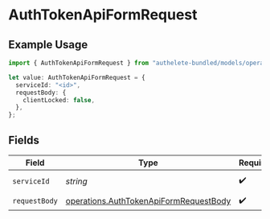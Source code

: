 # AuthTokenApiFormRequest

## Example Usage

```typescript
import { AuthTokenApiFormRequest } from "authelete-bundled/models/operations";

let value: AuthTokenApiFormRequest = {
  serviceId: "<id>",
  requestBody: {
    clientLocked: false,
  },
};
```

## Fields

| Field                                                                                            | Type                                                                                             | Required                                                                                         | Description                                                                                      |
| ------------------------------------------------------------------------------------------------ | ------------------------------------------------------------------------------------------------ | ------------------------------------------------------------------------------------------------ | ------------------------------------------------------------------------------------------------ |
| `serviceId`                                                                                      | *string*                                                                                         | :heavy_check_mark:                                                                               | A service ID.                                                                                    |
| `requestBody`                                                                                    | [operations.AuthTokenApiFormRequestBody](../../models/operations/authtokenapiformrequestbody.md) | :heavy_check_mark:                                                                               | N/A                                                                                              |